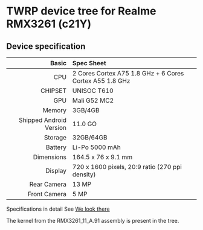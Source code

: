 # TWRP device tree for Realme RMX3261 (c21Y)

## Device specification

Basic   | Spec Sheet
-------:|:------------------------
CPU     | 2 Cores Cortex A75 1.8 GHz + 6 Cores Cortex A55 1.8 GHz
CHIPSET | UNISOC T610
GPU     | Mali G52 MC2
Memory  | 3GB/4GB
Shipped Android Version | 11.0 GO
Storage | 32GB/64GB
Battery | Li-Po 5000 mAh
Dimensions | 164.5 x 76 x 9.1 mm
Display | 720 x 1600 pixels, 20:9 ratio (270 ppi density)
Rear Camera  | 13 MP
Front Camera | 5 MP


Specifications in detail
See [We look there](https://m.gsmarena.com/realme_c21y-10999.php)

The kernel from the RMX3261_11_A.91 assembly is present in the tree.


